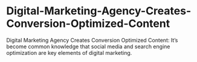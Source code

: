 # Digital-Marketing-Agency-Creates-Conversion-Optimized-Content
Digital Marketing Agency Creates Conversion Optimized Content: It’s become common knowledge that social media and search engine optimization are key elements of digital marketing.
